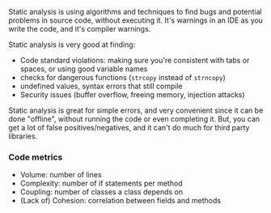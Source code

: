 Static analysis is using algorithms and techniques to find bugs and potential problems in source code, without executing it.
It's warnings in an IDE as you write the code, and it's compiler warnings.

Static analysis is very good at finding:
- Code standard violations: making sure you're consistent with tabs or spaces, or using good variable names
- checks for dangerous functions (`strcopy` instead of `strncopy`)
- undefined values, syntax errors that still compile
- Security issues (buffer overflow, freeing memory, injection attacks)

Static analysis is great for simple errors, and very convenient since it can be done "offline", without running the code or even completing it. But, you can get a lot of false positives/negatives, and it can't do much for third party libraries.

### Code metrics
- Volume: number of lines
- Complexity: number of  if  statements per method
- Coupling: number of classes a class depends on
- (Lack of) Cohesion: correlation between fields and methods

